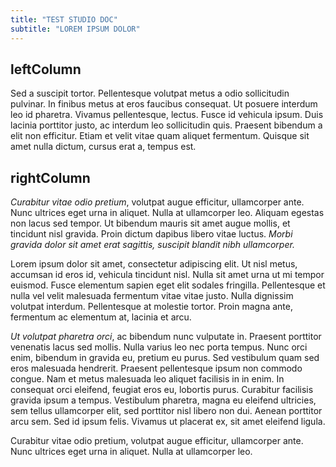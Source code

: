 ```yaml
---
title: "TEST STUDIO DOC"
subtitle: "LOREM IPSUM DOLOR"
---
```


## leftColumn
Sed a suscipit tortor. Pellentesque volutpat metus a odio sollicitudin pulvinar.
In finibus metus at eros faucibus consequat. Ut posuere interdum leo id pharetra. Vivamus pellentesque, lectus.
Fusce id vehicula ipsum. Duis lacinia porttitor justo, ac interdum leo sollicitudin quis. Praesent bibendum a elit non efficitur.
Etiam et velit vitae quam aliquet fermentum.
Quisque sit amet nulla dictum, cursus erat a, tempus est.

## rightColumn
*Curabitur vitae odio pretium*, volutpat augue efficitur, ullamcorper ante. Nunc ultrices eget urna in aliquet. Nulla at ullamcorper leo. Aliquam egestas non lacus sed tempor. Ut bibendum mauris sit amet augue mollis, et tincidunt nisl gravida. Proin dictum dapibus libero vitae luctus. *Morbi gravida dolor sit amet erat sagittis, suscipit blandit nibh ullamcorper.*

Lorem ipsum dolor sit amet, consectetur adipiscing elit. Ut nisl metus, accumsan id eros id, vehicula tincidunt nisl. Nulla sit amet urna ut mi tempor euismod. Fusce elementum sapien eget elit sodales fringilla. Pellentesque et nulla vel velit malesuada fermentum vitae vitae justo. Nulla dignissim volutpat interdum. Pellentesque at molestie tortor. Proin magna ante, fermentum ac elementum at, lacinia et arcu.

*Ut volutpat pharetra orci*, ac bibendum nunc vulputate in. Praesent porttitor venenatis lacus sed mollis. Nulla varius leo nec porta tempus. Nunc orci enim, bibendum in gravida eu, pretium eu purus. Sed vestibulum quam sed eros malesuada hendrerit. Praesent pellentesque ipsum non commodo congue. Nam et metus malesuada leo aliquet facilisis in in enim. In consequat orci eleifend, feugiat eros eu, lobortis purus. Curabitur facilisis gravida ipsum a tempus. Vestibulum pharetra, magna eu eleifend ultricies, sem tellus ullamcorper elit, sed porttitor nisl libero non dui. Aenean porttitor arcu sem. Sed id ipsum felis. Vivamus ut placerat ex, sit amet eleifend ligula.

Curabitur vitae odio pretium, volutpat augue efficitur, ullamcorper ante. Nunc ultrices eget urna in aliquet. Nulla at ullamcorper leo.